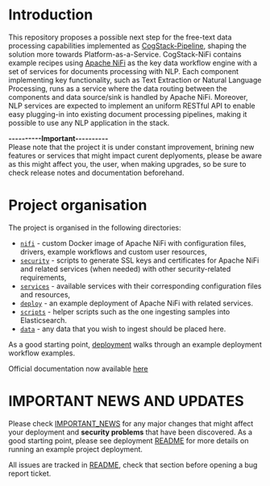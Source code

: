 # Introduction
This repository proposes a possible next step for the free-text data processing capabilities implemented as [CogStack-Pipeline](https://github.com/CogStack/CogStack-Pipeline), shaping the solution more towards Platform-as-a-Service.
CogStack-NiFi contains example recipes using [Apache NiFi](https://nifi.apache.org/) as the key data workflow engine with a set of services for documents processing with NLP. 
Each component implementing key functionality, such as Text Extraction or Natural Language Processing, runs as a service where the data routing between the components and data source/sink is handled by Apache NiFi.
Moreover, NLP services are expected to implement an uniform RESTful API to enable easy plugging-in into existing document processing pipelines, making it possible to use any NLP application in the stack.
 
<strong>----------Important----------</strong>
<br>
Please note that the project it is under constant improvement, brining new features or services that might impact curent deplyoments, please be aware as this might affect you, the user, when making upgrades, so be sure to check release notes and documentation beforehand.

# Project organisation
The project is organised in the following directories:
- [`nifi`](./nifi) - custom Docker image of Apache NiFi with configuration files, drivers, example workflows and custom user resources,
- [`security`](./security) - scripts to generate SSL keys and certificates for Apache NiFi and related services (when needed) with other security-related requirements,
- [`services`](./services) - available services with their corresponding configuration files and resources,
- [`deploy`](./deploy) - an example deployment of Apache NiFi with related services.
- [`scripts`](./scripts) - helper scripts such as the one ingesting samples into Elasticsearch.
- [`data`](./data) - any data that you wish to ingest should be placed here.

As a good starting point, [deployment](https://cogstack-nifi.readthedocs.io/en/latest/) walks through an example deployment workflow examples.

Official documentation now available [here](https://cogstack-nifi.readthedocs.io/en/latest/) 

# IMPORTANT NEWS AND UPDATES

Please check [IMPORTANT_NEWS](./news.md) for any major changes that might affect your deployment and <strong>security problems</strong> that have been discovered.
As a good starting point, please see deployment [README](./deploy/README.md) for more details on running an example project deployment.

All issues are tracked in [README](./deploy/README.md), check that section before opening a bug report ticket.
